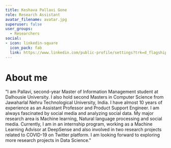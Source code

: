 ```yaml
---
title: Keshava Pallavi Gone
role: Research Assistant
avatar_filename: avatar.jpg
superuser: false
user_groups:
  - Researchers
social:
- icon: linkedin-square
  icon_pack: fab
  link: https://www.linkedin.com/public-profile/settings?trk=d_flagship3_profile_self_view_public_profile
---
```

# About me
"I am Pallavi, second-year Master of Information Management student at Dalhousie University. I also hold second Masters in Computer Science from Jawaharlal Nehru Technological University, India.  I have almost 10 years of experience as an Assistant Professor and Product Support Engineer. I am always fascinated by social media and analyzing social data. My major research area is Machine learning, Natural language processing and social media. Currently, I am in an internship program, working as a Machine Learning Advisor at DeepSense and also involved in two research projects related to COVID-19 on Twitter platform. I am looking forward to exploring more research projects in Data Science."